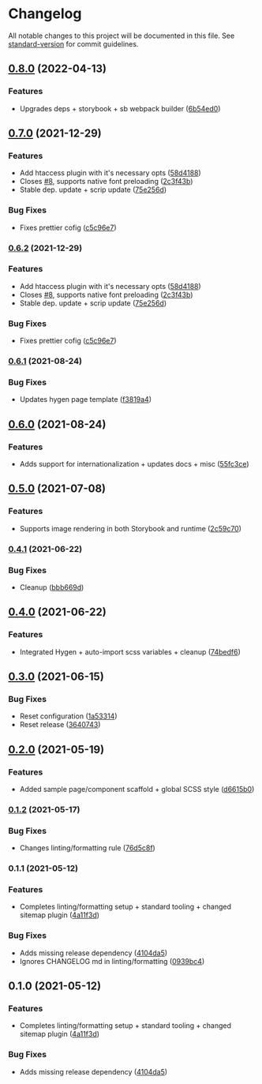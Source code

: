 # Changelog

All notable changes to this project will be documented in this file. See [standard-version](https://github.com/conventional-changelog/standard-version) for commit guidelines.

## [0.8.0](https://github.com/eyespot-agency/eyespot-starter-gatsby/compare/v0.7.0...v0.8.0) (2022-04-13)


### Features

* Upgrades deps + storybook + sb webpack builder ([6b54ed0](https://github.com/eyespot-agency/eyespot-starter-gatsby/commit/6b54ed076079bd1b4098a4d759c974ac7e1ab4fd))

## [0.7.0](https://github.com/eyespot-agency/eyespot-starter-gatsby/compare/v0.6.1...v0.7.0) (2021-12-29)


### Features

* Add htaccess plugin with it's necessary opts ([58d4188](https://github.com/eyespot-agency/eyespot-starter-gatsby/commit/58d41885200a80dd4f36504ab044e9f82bee6948))
* Closes [#8](https://github.com/eyespot-agency/eyespot-starter-gatsby/issues/8), supports native font preloading ([2c3f43b](https://github.com/eyespot-agency/eyespot-starter-gatsby/commit/2c3f43b5504ee988ba1e0b78890ac1754c872edf))
* Stable dep. update + scrip update ([75e256d](https://github.com/eyespot-agency/eyespot-starter-gatsby/commit/75e256dd187a7f12b8f6c0d7bbd90492a037492f))


### Bug Fixes

* Fixes prettier cofig ([c5c96e7](https://github.com/eyespot-agency/eyespot-starter-gatsby/commit/c5c96e7ae469ad30b437c00151623ca03514360f))

### [0.6.2](https://github.com/eyespot-agency/eyespot-starter-gatsby/compare/v0.6.1...v0.6.2) (2021-12-29)


### Features

* Add htaccess plugin with it's necessary opts ([58d4188](https://github.com/eyespot-agency/eyespot-starter-gatsby/commit/58d41885200a80dd4f36504ab044e9f82bee6948))
* Closes [#8](https://github.com/eyespot-agency/eyespot-starter-gatsby/issues/8), supports native font preloading ([2c3f43b](https://github.com/eyespot-agency/eyespot-starter-gatsby/commit/2c3f43b5504ee988ba1e0b78890ac1754c872edf))
* Stable dep. update + scrip update ([75e256d](https://github.com/eyespot-agency/eyespot-starter-gatsby/commit/75e256dd187a7f12b8f6c0d7bbd90492a037492f))


### Bug Fixes

* Fixes prettier cofig ([c5c96e7](https://github.com/eyespot-agency/eyespot-starter-gatsby/commit/c5c96e7ae469ad30b437c00151623ca03514360f))

### [0.6.1](https://github.com/eyespot-agency/eyespot-starter-gatsby/compare/v0.6.0...v0.6.1) (2021-08-24)


### Bug Fixes

* Updates hygen page template ([f3819a4](https://github.com/eyespot-agency/eyespot-starter-gatsby/commit/f3819a459e55ccff78a537e4f1776afa78dc78ed))

## [0.6.0](https://github.com/eyespot-agency/eyespot-starter-gatsby/compare/v0.5.0...v0.6.0) (2021-08-24)


### Features

* Adds support for internationalization + updates docs + misc ([55fc3ce](https://github.com/eyespot-agency/eyespot-starter-gatsby/commit/55fc3ce14e5d6aee056b6bdaac5e2a3955ca2abf))

## [0.5.0](https://github.com/eyespot-agency/eyespot-starter-gatsby/compare/v0.4.1...v0.5.0) (2021-07-08)


### Features

* Supports image rendering in both Storybook and runtime ([2c59c70](https://github.com/eyespot-agency/eyespot-starter-gatsby/commit/2c59c70024b2e405d71962fc274e99e7541988ba))

### [0.4.1](https://github.com/eyespot-agency/eyespot-starter-gatsby/compare/v0.4.0...v0.4.1) (2021-06-22)


### Bug Fixes

* Cleanup ([bbb669d](https://github.com/eyespot-agency/eyespot-starter-gatsby/commit/bbb669d88fa4f86bf2fb40b507e5ac7111229ab8))

## [0.4.0](https://github.com/eyespot-agency/eyespot-starter-gatsby/compare/v0.3.0...v0.4.0) (2021-06-22)


### Features

* Integrated Hygen + auto-import scss variables + cleanup ([74bedf6](https://github.com/eyespot-agency/eyespot-starter-gatsby/commit/74bedf6dfae139e4a5fad49a379aa0b6c3d8f9c4))

## [0.3.0](https://github.com/eyespot-agency/eyespot-starter-gatsby/compare/v0.2.1...v0.3.0) (2021-06-15)


### Bug Fixes

* Reset configuration ([1a53314](https://github.com/eyespot-agency/eyespot-starter-gatsby/commit/1a53314fd8e878731575999a76e0f579833bf2bb))
* Reset release ([3640743](https://github.com/eyespot-agency/eyespot-starter-gatsby/commit/3640743d8d6f0bbe88b1a6265f27a0cc7bf29026))

## [0.2.0](https://github.com/eyespot-agency/eyespot-starter-gatsby/compare/v0.1.2...v0.2.0) (2021-05-19)


### Features

* Added sample page/component scaffold + global SCSS style ([d6615b0](https://github.com/eyespot-agency/eyespot-starter-gatsby/commit/d6615b05d4dc64ca32fc7ce60ed6837650f24290))

### [0.1.2](https://github.com/eyespot-agency/eyespot-starter-gatsby/compare/v0.1.1...v0.1.2) (2021-05-17)


### Bug Fixes

* Changes linting/formatting rule ([76d5c8f](https://github.com/eyespot-agency/eyespot-starter-gatsby/commit/76d5c8f1dceea44fb75bc6776939fdfc6c39de50))

### 0.1.1 (2021-05-12)


### Features

* Completes linting/formatting setup + standard tooling + changed sitemap plugin ([4a11f3d](https://github.com/eyespot-agency/eyespot-starter-gatsby/commit/4a11f3da2983b1c9e9913200c4e0271651ffe7bf))


### Bug Fixes

* Adds missing release dependency ([4104da5](https://github.com/eyespot-agency/eyespot-starter-gatsby/commit/4104da5ec4f1067741fda370a6e72fe5aec3bd5a))
* Ignores CHANGELOG md in linting/formatting ([0939bc4](https://github.com/eyespot-agency/eyespot-starter-gatsby/commit/0939bc435cc0576b4ab6be8a04909a77afe87677))

## 0.1.0 (2021-05-12)


### Features

* Completes linting/formatting setup + standard tooling + changed sitemap plugin ([4a11f3d](https://github.com/eyespot-agency/eyespot-starter-gatsby/commit/4a11f3da2983b1c9e9913200c4e0271651ffe7bf))


### Bug Fixes

* Adds missing release dependency ([4104da5](https://github.com/eyespot-agency/eyespot-starter-gatsby/commit/4104da5ec4f1067741fda370a6e72fe5aec3bd5a))
